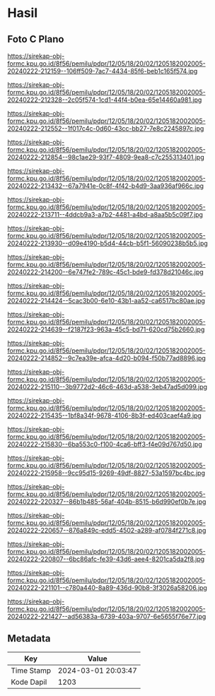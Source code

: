 # Hasil

## Foto C Plano

https://sirekap-obj-formc.kpu.go.id/8f56/pemilu/pdpr/12/05/18/20/02/1205182002005-20240222-212159--106ff509-7ac7-4434-85f6-beb1c165f574.jpg

https://sirekap-obj-formc.kpu.go.id/8f56/pemilu/pdpr/12/05/18/20/02/1205182002005-20240222-212328--2c05f574-1cd1-44f4-b0ea-65e14460a981.jpg

https://sirekap-obj-formc.kpu.go.id/8f56/pemilu/pdpr/12/05/18/20/02/1205182002005-20240222-212552--1f017c4c-0d60-43cc-bb27-7e8c2245897c.jpg

https://sirekap-obj-formc.kpu.go.id/8f56/pemilu/pdpr/12/05/18/20/02/1205182002005-20240222-212854--98c1ae29-93f7-4809-9ea8-c7c255313401.jpg

https://sirekap-obj-formc.kpu.go.id/8f56/pemilu/pdpr/12/05/18/20/02/1205182002005-20240222-213432--67a7941e-0c8f-4f42-b4d9-3aa936af966c.jpg

https://sirekap-obj-formc.kpu.go.id/8f56/pemilu/pdpr/12/05/18/20/02/1205182002005-20240222-213711--4ddcb9a3-a7b2-4481-a4bd-a8aa5b5c09f7.jpg

https://sirekap-obj-formc.kpu.go.id/8f56/pemilu/pdpr/12/05/18/20/02/1205182002005-20240222-213930--d09e4190-b5d4-44cb-b5f1-56090238b5b5.jpg

https://sirekap-obj-formc.kpu.go.id/8f56/pemilu/pdpr/12/05/18/20/02/1205182002005-20240222-214200--6e747fe2-789c-45c1-bde9-fd378d21046c.jpg

https://sirekap-obj-formc.kpu.go.id/8f56/pemilu/pdpr/12/05/18/20/02/1205182002005-20240222-214424--5cac3b00-6e10-43b1-aa52-ca6517bc80ae.jpg

https://sirekap-obj-formc.kpu.go.id/8f56/pemilu/pdpr/12/05/18/20/02/1205182002005-20240222-214639--f2187f23-963a-45c5-bd71-620cd75b2660.jpg

https://sirekap-obj-formc.kpu.go.id/8f56/pemilu/pdpr/12/05/18/20/02/1205182002005-20240222-214852--9c7ea39e-afca-4d20-b094-f50b77ad8896.jpg

https://sirekap-obj-formc.kpu.go.id/8f56/pemilu/pdpr/12/05/18/20/02/1205182002005-20240222-215110--3b9772d2-46c6-463d-a538-3eb47ad5d099.jpg

https://sirekap-obj-formc.kpu.go.id/8f56/pemilu/pdpr/12/05/18/20/02/1205182002005-20240222-215435--1bf8a34f-9678-4106-8b3f-ed403caef4a9.jpg

https://sirekap-obj-formc.kpu.go.id/8f56/pemilu/pdpr/12/05/18/20/02/1205182002005-20240222-215830--6ba553c0-f100-4ca6-bff3-f4e09d767d50.jpg

https://sirekap-obj-formc.kpu.go.id/8f56/pemilu/pdpr/12/05/18/20/02/1205182002005-20240222-215958--9cc95d15-9269-49df-8827-53a1597bc4bc.jpg

https://sirekap-obj-formc.kpu.go.id/8f56/pemilu/pdpr/12/05/18/20/02/1205182002005-20240222-220327--86b1b485-56af-404b-8515-b6d990ef0b7e.jpg

https://sirekap-obj-formc.kpu.go.id/8f56/pemilu/pdpr/12/05/18/20/02/1205182002005-20240222-220657--876a849c-edd5-4502-a289-af0784f271c8.jpg

https://sirekap-obj-formc.kpu.go.id/8f56/pemilu/pdpr/12/05/18/20/02/1205182002005-20240222-220807--6bc86afc-fe39-43d6-aee4-8201ca5da2f8.jpg

https://sirekap-obj-formc.kpu.go.id/8f56/pemilu/pdpr/12/05/18/20/02/1205182002005-20240222-221101--c780a440-8a89-436d-90b8-3f3026a58206.jpg

https://sirekap-obj-formc.kpu.go.id/8f56/pemilu/pdpr/12/05/18/20/02/1205182002005-20240222-221427--ad56383a-6739-403a-9707-6e5655f76e77.jpg


## Metadata

| Key        | Value               |
| ---------- | ------------------- |
| Time Stamp | 2024-03-01 20:03:47 |
| Kode Dapil | 1203                |



